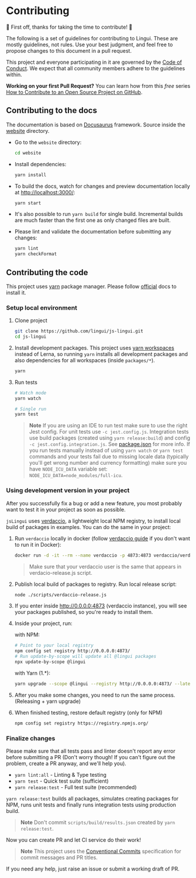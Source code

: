 # Contributing

:tada: First off, thanks for taking the time to contribute! :tada:

The following is a set of guidelines for contributing to Lingui. These are mostly guidelines, not rules. Use your best judgment, and feel free to propose changes to this document in a pull request.

This project and everyone participating in it are governed by the [Code of Conduct](/CODE_OF_CONDUCT.md). We expect that all community members adhere to the guidelines within.

**Working on your first Pull Request?** You can learn how from this _free_ series [How to Contribute to an Open Source Project on GitHub](https://egghead.io/courses/how-to-contribute-to-an-open-source-project-on-github).

## Contributing to the docs

The documentation is based on [Docusaurus](https://docusaurus.io/) framework. Source inside the [website](https://github.com/lingui/js-lingui/tree/main/website) directory.

- Go to the `website` directory: 

  ```sh
  cd website
  ```

- Install dependencies:

   ```sh
   yarn install
   ```

- To build the docs, watch for changes and preview documentation locally at [http://localhost:3000/](http://localhost:3000/):

   ```sh
   yarn start
   ```

- It's also possible to run `yarn build` for single build. Incremental builds are much faster than the first one as only changed files are built.

- Please lint and validate the documentation before submitting any changes:

   ```sh
   yarn lint
   yarn checkFormat
   ```

## Contributing the code

This project uses [yarn][yarninstall] package manager. Please follow [official][yarninstall] docs to install it.

### Setup local environment

1. Clone project

   ```sh
   git clone https://github.com/lingui/js-lingui.git
   cd js-lingui
   ```

2. Install development packages. This project uses [yarn workspaces](https://yarnpkg.com/lang/en/docs/workspaces/) instead of Lerna, so running `yarn` installs all development packages and also dependencies for all workspaces (inside `packages/*`).

   ```sh
   yarn
   ```

3. Run tests

   ```sh
   # Watch mode
   yarn watch

   # Single run
   yarn test
   ```

   > **Note**
   > If you are using an IDE to run test make sure to use the right Jest config.
   > For unit tests use `-c jest.config.js`. Integration tests use build packages (created using `yarn release:build`) and config `-c jest.config.integration.js`. See [package.json](./package.json) for more info.
   > If you run tests manually instead of using `yarn watch` or `yarn test` commands and your tests fail due to missing locale data (typically you'll get wrong number and currency formatting) make sure you have `NODE_ICU_DATA` variable set: `NODE_ICU_DATA=node_modules/full-icu`.

### Using development version in your project

After you successfully fix a bug or add a new feature, you most probably want to test it in your project as soon as possible.

`jsLingui` uses [verdaccio](https://verdaccio.org/), a lightweight local NPM registry, to install local build of packages in examples. You can do the same in your project:

1. Run `verdaccio` locally in docker (follow [verdaccio guide](https://verdaccio.org/docs/en/what-is-verdaccio.html) if you don't want to run it in Docker):

    ```sh
    docker run -d -it --rm --name verdaccio -p 4873:4873 verdaccio/verdaccio
    ```

    > Make sure that your verdaccio user is the same that appears in verdacio-release.js script.

2. Publish local build of packages to registry. Run local release script:

    ```sh
    node ./scripts/verdaccio-release.js
    ```

3. If you enter inside http://0.0.0.0:4873 (verdaccio instance), you will see your packages published, so you're ready to install them.

4. Inside your project, run:

    with NPM:
    ```sh 
    # Point to your local registry
    npm config set registry http://0.0.0.0:4873/
    # Run update-by-scope will update all @lingui packages
    npx update-by-scope @lingui
    ```
    with Yarn (1.*):
    ```sh 
    yarn upgrade --scope @lingui --registry http://0.0.0.0:4873/ --latest
    ```

5. After you make some changes, you need to run the same process. (Releasing + yarn upgrade)

6. When finished testing, restore default registry (only for NPM)

    ```sh
    npm config set registry https://registry.npmjs.org/
    ```

### Finalize changes

Please make sure that all tests pass and linter doesn't report any error before submitting a PR (Don't worry though! If you can't figure out the problem, create a PR anyway, and we'll help you).

- `yarn lint:all` - Linting & Type testing
- `yarn test` - Quick test suite (sufficient)
- `yarn release:test` - Full test suite (recommended)

`yarn release:test` builds all packages, simulates creating packages for NPM, runs unit tests and finally runs integration tests using production build.

> **Note**
> Don't commit `scripts/build/results.json` created by `yarn release:test`.

Now you can create PR and let CI service do their work!

> **Note**
> This project uses the [Conventional Commits](https://www.conventionalcommits.org/en/v1.0.0/) specification for commit messages and PR titles.

If you need any help, just raise an issue or submit a working draft of PR.

[yarninstall]: https://yarnpkg.com/en/docs/install
